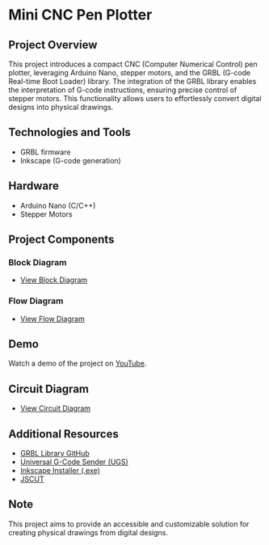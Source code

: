 # Mini CNC Pen Plotter

## Project Overview
This project introduces a compact CNC (Computer Numerical Control) pen plotter, leveraging Arduino Nano, stepper motors, and the GRBL (G-code Real-time Boot Loader) library. The integration of the GRBL library enables the interpretation of G-code instructions, ensuring precise control of stepper motors. This functionality allows users to effortlessly convert digital designs into physical drawings.

## Technologies and Tools
- GRBL firmware
- Inkscape (G-code generation)

## Hardware
- Arduino Nano (C/C++)
- Stepper Motors

## Project Components
### Block Diagram
- [View Block Diagram](link_to_block_diagram_image)

### Flow Diagram
- [View Flow Diagram](link_to_flow_diagram_image)

## Demo
Watch a demo of the project on [YouTube](https://www.youtube.com/watch?v=nTrbES8yj90).

## Circuit Diagram
- [View Circuit Diagram](link_to_circuit_diagram_image)

## Additional Resources
- [GRBL Library GitHub](link_to_grbl_github)
- [Universal G-Code Sender (UGS)](link_to_ugs)
- [Inkscape Installer (.exe)](link_to_inkscape_installer)
- [JSCUT](link_to_jscut)

## Note
This project aims to provide an accessible and customizable solution for creating physical drawings from digital designs.

